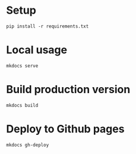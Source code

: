 # Setup

```
pip install -r requirements.txt
```

# Local usage

```
mkdocs serve
```

# Build production version

```
mkdocs build
```

# Deploy to Github pages

```
mkdocs gh-deploy
```
